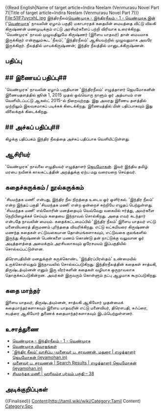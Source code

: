 {{Read English|Name of target article=Indira Neelam (Venmurasu Novel Part 7)|Title of target article=Indira Neelam (Venmurasu Novel Part 7)}}
[File:51lF7uycxhL.jpg](http://tamil.wiki/wiki/thumb|இந்திரநீலம் ('வெண்முரசு’ நாவலின் ஏழாம் பகுதி))
இந்திரநீலம்<ref>[வெண்முரசு - இந்திரநீலம் - 1 - வெண்முரசு.இன்](https://venmurasu.in/indraneelam/chapter-1)</ref> ('[வெண்முரசு](http://tamil.wiki/wiki/வெண்முரசு)’ நாவலின் ஏழாம் பகுதி) மகாபாரதக் கதையின் மையத்தை விட்டு விலகி கிருஷ்ணன் மணமுடிக்கும் எட்டு அரசியர்களைப் பற்றி விரிவாக உரைக்கிறது. 'வெண்முரசு’ நாவல் முழுவதிலுமே கிருஷ்ணர் (இளைய யாதவர்) தான் மையமாக இருக்கிறார் என்றாலும்கூட 'நீலம்’, 'இந்திரநீலம்’ ஆகியவற்றில் முழுவதுமாக அவரே இருக்கிறார். நீலத்தில் மாயக்கிருஷ்ணன்; இந்திர நீலத்தில் மானுடக்கிருஷ்ணன்.
## பதிப்பு
## ## இணையப் பதிப்பு## 
'வெண்முரசு’ நாவலின் ஏழாம் பகுதியான 'இந்திரநீலம்’ எழுத்தாளர் ஜெயமோகனின் இணையதளத்தில் ஜூன் 1, 2015 முதல் ஒவ்வொரு நாளும் ஓர் அத்யாயம் என வெளியிடப்பட்டு ஆகஸ்ட் 2015-ல் நிறைவுற்றது. இது அவரது இணைய தளத்தில் முற்றிலும் இலவசமாகப் படிக்கக் கிடைக்கிறது. இணையத்தில் மின் பதிப்பாகவும் இது விலைக்குக் கிடைக்கிறது.
## ## அச்சுப் பதிப்பு## 
கிழக்கு பதிப்பகம் இந்திர நீலத்தை அச்சுப் பதிப்பாக வெளியிட்டுள்ளது.
## ஆசிரியர்
'வெண்முரசு’ நாவலை எழுதியவர் எழுத்தாளர் [ஜெயமோகன்](http://tamil.wiki/wiki/ஜெயமோகன்). இவர் இந்திய தமிழ் மரபை நவீனக் காலகட்டத்தின் அறத்துக்கு ஏற்ப மறு வரையறை செய்தவர்.
## கதைச்சுருக்கம் / நூல்சுருக்கம்
'சியமந்தக மணி’ என்பது, இந்திர நீல நிறத்தை உடைய ஓர் ஒளிர்கல். 'இந்திர நீலம்’ என்ற இந்தப் பகுதி 'சியமந்தக மணி’ என்ற ஒன்றைச் சுற்றியே எழுதப் பெற்றுள்ளது. 'சியமந்தக மணி’ எல்லோரின் மனத்தையும் வெவ்வேறு வகையில் ஈர்த்து, அவர்களை நெறிபிழைக்கச் செய்யும் கதையை இந்நாவல் சொல்கிறது. அதை எவர் கடந்தார் என்பதே நாவலின் மையம். கதைக்கட்டமைப்பில் 'இந்திர நீலம்’ இளைய யாதவர் எட்டு மனைவியரைத் திருமணம் புரிந்ததை விவரிக்கிறது. எட்டு லட்சுமியரை கிருஷ்ணன் மணந்த கதைகள் எட்டுவகையான தொன்மங்களாகவும், எட்டுவகை குலங்களில் இருந்து கிருஷ்ணன் பெண்களை மணம் கொண்டு தன் நாட்டுக்கு வலுவான ஓர் அடித்தளத்தை அமைக்கும் அரசியலாகவும் ஒரேசமயம் இப்பகுதியில் சொல்லப்பட்டுள்ளன. 

திரௌபதியின் மனதுக்குள் கருக்கொண்ட 'இந்திரப்பிரஸ்தம்’ உண்மையில் உருக்கொள்வதும் இந்நாவலில் சொல்லப்படுகிறது. இந்திரநீலத்தின் கதைகள் சாத்யகி, திருஷ்டத்யும்னன் எனும் இரு வீரர்களின் கதைகள் வழியாக ஒருநாவலாக தொகுக்கப்படுகின்றன. அவர்கள் இருவரும் கொள்ளும் நட்பு ஆழமாக கூறப்படுகிறது. 
## கதை மாந்தர்
இளைய யாதவர், திருஷ்டத்யும்னன், சாத்யகி ஆகியோர் முதன்மைக் கதைமாந்தர்களாகவும் இளைய யாதவரின் எட்டு மனைவியர், திரௌபதி, சுஃப்ரை, சுபத்ரை ஆகியோர் துணைக் கதைமாந்தர்களாகவும் இடம்பெற்றுள்ளனர். 
## உசாத்துணை
* [வெண்முரசு - இந்திரநீலம் - 1 - வெண்முரசு](https://venmurasu.in/indraneelam/chapter-1)
* [வெண்முரசு விவாதங்கள்](https://venmurasudiscussions.blogspot.com/)
* ['இந்திர நீலம்’ வாசிப்பு -முனைவர் ப. சரவணன், மதுரை | எழுத்தாளர் ஜெயமோகன் (jeyamohan.in)](https://www.jeyamohan.in/145834/)
* [முனைவர் ப. சரவணன் | Search Results | எழுத்தாளர் ஜெயமோகன் (jeyamohan.in)](https://www.jeyamohan.in/?s=%E0%AE%AE%E0%AF%81%E0%AE%A9%E0%AF%88%E0%AE%B5%E0%AE%B0%E0%AF%8D+%E0%AE%AA.+%E0%AE%9A%E0%AE%B0%E0%AE%B5%E0%AE%A3%E0%AE%A9%E0%AF%8D)
* [சியமந்தக மணி | ஹரிவம்ச பர்வம் பகுதி – 38](https://harivamsam.arasan.info/2020/04/Harivamsa-Harivamsa-Parva-Chapter-38.html)
## அடிக்குறிப்புகள்
<references />

{{Finalised}}
[Content](Category:Tamil)(http://tamil.wiki/wiki/Category:Tamil Content)
[Category:Spc](http://tamil.wiki/wiki/Category:Spc)